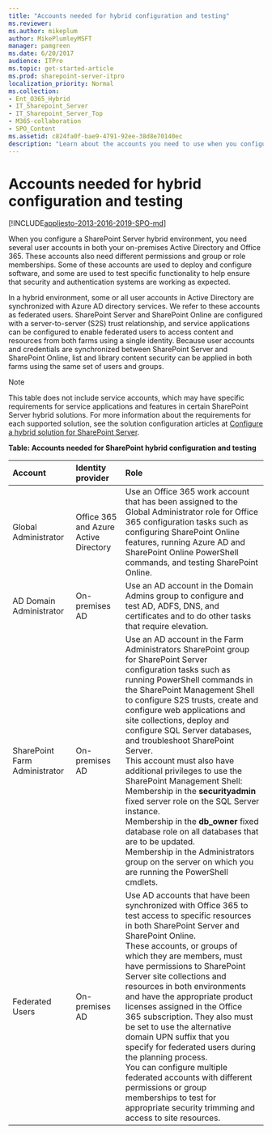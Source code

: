 ```yaml
---
title: "Accounts needed for hybrid configuration and testing"
ms.reviewer: 
ms.author: mikeplum
author: MikePlumleyMSFT
manager: pamgreen
ms.date: 6/20/2017
audience: ITPro
ms.topic: get-started-article
ms.prod: sharepoint-server-itpro
localization_priority: Normal
ms.collection:
- Ent_O365_Hybrid
- IT_Sharepoint_Server
- IT_Sharepoint_Server_Top
- M365-collaboration
- SPO_Content
ms.assetid: c824fa0f-bae9-4791-92ee-38d8e70140ec
description: "Learn about the accounts you need to use when you configure a SharePoint Server hybrid solution."
---
```


# Accounts needed for hybrid configuration and testing

[!INCLUDE[appliesto-2013-2016-2019-SPO-md](../includes/appliesto-2013-2016-2019-SPO-md.md)]
  
When you configure a SharePoint Server hybrid environment, you need several user accounts in both your on-premises Active Directory and Office 365. These accounts also need different permissions and group or role memberships. Some of these accounts are used to deploy and configure software, and some are used to test specific functionality to help ensure that security and authentication systems are working as expected.
  
In a hybrid environment, some or all user accounts in Active Directory are synchronized with Azure AD directory services. We refer to these accounts as federated users. SharePoint Server and SharePoint Online are configured with a server-to-server (S2S) trust relationship, and service applications can be configured to enable federated users to access content and resources from both farms using a single identity. Because user accounts and credentials are synchronized between SharePoint Server and SharePoint Online, list and library content security can be applied in both farms using the same set of users and groups.
  
> [!NOTE]
> This table does not include service accounts, which may have specific requirements for service applications and features in certain SharePoint Server hybrid solutions. For more information about the requirements for each supported solution, see the solution configuration articles at [Configure a hybrid solution for SharePoint Server](configure-a-hybrid-solution.md). 
  
**Table: Accounts needed for SharePoint hybrid configuration and testing**

|**Account**|**Identity provider**|**Role**|
|:-----|:-----|:-----|
|Global Administrator  <br/> |Office 365 and Azure Active Directory  <br/> |Use an Office 365 work account that has been assigned to the Global Administrator role for Office 365 configuration tasks such as configuring SharePoint Online features, running Azure AD and SharePoint Online PowerShell commands, and testing SharePoint Online.  <br/> |
|AD Domain Administrator  <br/> |On-premises AD  <br/> |Use an AD account in the Domain Admins group to configure and test AD, ADFS, DNS, and certificates and to do other tasks that require elevation.  <br/> |
|SharePoint Farm Administrator  <br/> |On-premises AD  <br/> | Use an AD account in the Farm Administrators SharePoint group for SharePoint Server configuration tasks such as running PowerShell commands in the SharePoint Management Shell to configure S2S trusts, create and configure web applications and site collections, deploy and configure SQL Server databases, and troubleshoot SharePoint Server.  <br/>  This account must also have additional privileges to use the SharePoint Management Shell:  <br/>  Membership in the **securityadmin** fixed server role on the SQL Server instance.  <br/>  Membership in the **db_owner** fixed database role on all databases that are to be updated.  <br/>  Membership in the Administrators group on the server on which you are running the PowerShell cmdlets.  <br/> |
|Federated Users  <br/> |On-premises AD  <br/> |Use AD accounts that have been synchronized with Office 365 to test access to specific resources in both SharePoint Server and SharePoint Online.  <br/> These accounts, or groups of which they are members, must have permissions to SharePoint Server site collections and resources in both environments and have the appropriate product licenses assigned in the Office 365 subscription. They also must be set to use the alternative domain UPN suffix that you specify for federated users during the planning process.  <br/> You can configure multiple federated accounts with different permissions or group memberships to test for appropriate security trimming and access to site resources.  <br/> |
   

